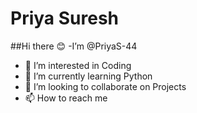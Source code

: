 # Priya Suresh
##Hi there 😊
-I’m @PriyaS-44
- 👀 I’m interested in Coding 
- 🌱 I’m currently learning Python
- 💞️ I’m looking to collaborate on Projects
- 📫 How to reach me 



<!---
PriyaS-44/PriyaS-44 is a ✨ special ✨ repository because its `README.md` (this file) appears on your GitHub profile.
You can click the Preview link to take a look at your changes.
--->
